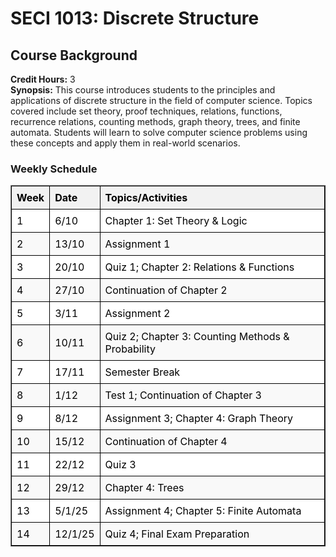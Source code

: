 <!DOCTYPE html>
<html lang="en">
<head>
    <meta charset="UTF-8">
    <meta name="viewport" content="width=device-width, initial-scale=1.0">
    
</head>
<body>
    <h1>SECI 1013: Discrete Structure</h1>
    <h2>Course Background</h2>
    <p>
        <strong>Credit Hours:</strong> 3<br>
        <strong>Synopsis:</strong> 
        This course introduces students to the principles and applications of discrete structure in the field of computer science. 
        Topics covered include set theory, proof techniques, relations, functions, recurrence relations, counting methods, graph 
        theory, trees, and finite automata. Students will learn to solve computer science problems using these concepts and apply 
        them in real-world scenarios.
    </p>
    

<h3>Weekly Schedule</h3>
<table border="1" style="border-collapse: collapse; width: 100%; text-align: left;">
    <thead>
        <tr style="background-color: #f2f2f2; color: black;">
            <th style="border: 1px solid black; padding: 8px;">Week</th>
            <th style="border: 1px solid black; padding: 8px;">Date</th>
            <th style="border: 1px solid black; padding: 8px;">Topics/Activities</th>
        </tr>
    </thead>
    <tbody>
        <tr style="background-color: white; color: black;">
            <td style="border: 1px solid black; padding: 8px;">1</td>
            <td style="border: 1px solid black; padding: 8px;">6/10</td>
            <td style="border: 1px solid black; padding: 8px;">Chapter 1: Set Theory & Logic</td>
        </tr>
        <tr style="background-color: #f9f9f9; color: black;">
            <td style="border: 1px solid black; padding: 8px;">2</td>
            <td style="border: 1px solid black; padding: 8px;">13/10</td>
            <td style="border: 1px solid black; padding: 8px;">Assignment 1</td>
        </tr>
        <tr style="background-color: white; color: black;">
            <td style="border: 1px solid black; padding: 8px;">3</td>
            <td style="border: 1px solid black; padding: 8px;">20/10</td>
            <td style="border: 1px solid black; padding: 8px;">Quiz 1; Chapter 2: Relations & Functions</td>
        </tr>
        <tr style="background-color: #f9f9f9; color: black;">
            <td style="border: 1px solid black; padding: 8px;">4</td>
            <td style="border: 1px solid black; padding: 8px;">27/10</td>
            <td style="border: 1px solid black; padding: 8px;">Continuation of Chapter 2</td>
        </tr>
        <tr style="background-color: white; color: black;">
            <td style="border: 1px solid black; padding: 8px;">5</td>
            <td style="border: 1px solid black; padding: 8px;">3/11</td>
            <td style="border: 1px solid black; padding: 8px;">Assignment 2</td>
        </tr>
        <tr style="background-color: #f9f9f9; color: black;">
            <td style="border: 1px solid black; padding: 8px;">6</td>
            <td style="border: 1px solid black; padding: 8px;">10/11</td>
            <td style="border: 1px solid black; padding: 8px;">Quiz 2; Chapter 3: Counting Methods & Probability</td>
        </tr>
        <tr style="background-color: white; color: black;">
            <td style="border: 1px solid black; padding: 8px;">7</td>
            <td style="border: 1px solid black; padding: 8px;">17/11</td>
            <td style="border: 1px solid black; padding: 8px;">Semester Break</td>
        </tr>
        <tr style="background-color: #f9f9f9; color: black;">
            <td style="border: 1px solid black; padding: 8px;">8</td>
            <td style="border: 1px solid black; padding: 8px;">1/12</td>
            <td style="border: 1px solid black; padding: 8px;">Test 1; Continuation of Chapter 3</td>
        </tr>
        <tr style="background-color: white; color: black;">
            <td style="border: 1px solid black; padding: 8px;">9</td>
            <td style="border: 1px solid black; padding: 8px;">8/12</td>
            <td style="border: 1px solid black; padding: 8px;">Assignment 3; Chapter 4: Graph Theory</td>
        </tr>
        <tr style="background-color: #f9f9f9; color: black;">
            <td style="border: 1px solid black; padding: 8px;">10</td>
            <td style="border: 1px solid black; padding: 8px;">15/12</td>
            <td style="border: 1px solid black; padding: 8px;">Continuation of Chapter 4</td>
        </tr>
        <tr style="background-color: white; color: black;">
            <td style="border: 1px solid black; padding: 8px;">11</td>
            <td style="border: 1px solid black; padding: 8px;">22/12</td>
            <td style="border: 1px solid black; padding: 8px;">Quiz 3</td>
        </tr>
        <tr style="background-color: #f9f9f9; color: black;">
            <td style="border: 1px solid black; padding: 8px;">12</td>
            <td style="border: 1px solid black; padding: 8px;">29/12</td>
            <td style="border: 1px solid black; padding: 8px;">Chapter 4: Trees</td>
        </tr>
        <tr style="background-color: white; color: black;">
            <td style="border: 1px solid black; padding: 8px;">13</td>
            <td style="border: 1px solid black; padding: 8px;">5/1/25</td>
            <td style="border: 1px solid black; padding: 8px;">Assignment 4; Chapter 5: Finite Automata</td>
        </tr>
        <tr style="background-color: #f9f9f9; color: black;">
            <td style="border: 1px solid black; padding: 8px;">14</td>
            <td style="border: 1px solid black; padding: 8px;">12/1/25</td>
            <td style="border: 1px solid black; padding: 8px;">Quiz 4; Final Exam Preparation</td>
        </tr>
    </tbody>
</table>

</body>
</html>
